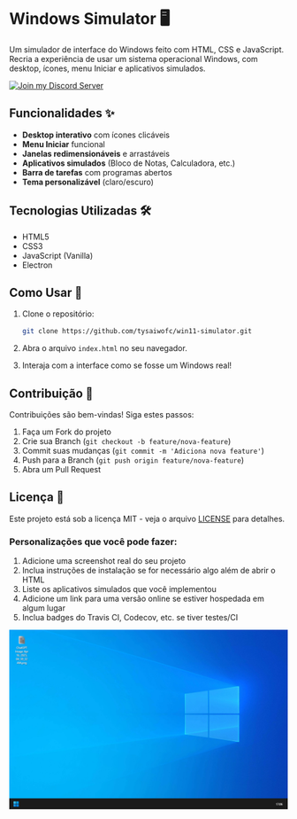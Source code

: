 
# Windows Simulator 🖥️

Um simulador de interface do Windows feito com HTML, CSS e JavaScript. Recria a experiência de usar um sistema operacional Windows, com desktop, ícones, menu Iniciar e aplicativos simulados.

[![Join my Discord Server](https://i.imgur.com/JANobaV.png)](https://discord.gg/9qXdFTJbCx)


## Funcionalidades ✨

- **Desktop interativo** com ícones clicáveis
- **Menu Iniciar** funcional
- **Janelas redimensionáveis** e arrastáveis
- **Aplicativos simulados** (Bloco de Notas, Calculadora, etc.)
- **Barra de tarefas** com programas abertos
- **Tema personalizável** (claro/escuro)

## Tecnologias Utilizadas 🛠️

- HTML5
- CSS3
- JavaScript (Vanilla)
- Electron

## Como Usar 🚀

1. Clone o repositório:
   ```bash
   git clone https://github.com/tysaiwofc/win11-simulator.git
   ```

2. Abra o arquivo `index.html` no seu navegador.

3. Interaja com a interface como se fosse um Windows real!


## Contribuição 🤝

Contribuições são bem-vindas! Siga estes passos:

1. Faça um Fork do projeto
2. Crie sua Branch (`git checkout -b feature/nova-feature`)
3. Commit suas mudanças (`git commit -m 'Adiciona nova feature'`)
4. Push para a Branch (`git push origin feature/nova-feature`)
5. Abra um Pull Request

## Licença 📄

Este projeto está sob a licença MIT - veja o arquivo [LICENSE](LICENSE) para detalhes.

### Personalizações que você pode fazer:
1. Adicione uma screenshot real do seu projeto
2. Inclua instruções de instalação se for necessário algo além de abrir o HTML
3. Liste os aplicativos simulados que você implementou
4. Adicione um link para uma versão online se estiver hospedada em algum lugar
5. Inclua badges do Travis CI, Codecov, etc. se tiver testes/CI

![Captura de Tela do Projeto](./assets/screenshot.png)
